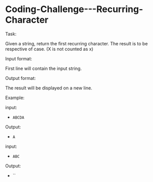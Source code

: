 # Coding-Challenge---Recurring-Character

Task:

Given a string, return the first recurring character. The result is to be respective of case. (X is not counted as x)

Input format:

First line will contain the input string.
	
Output format:

The result will be displayed on a new line.

Example:

input:
- `ABCDA`

Output: 
- `A`


input:
- `ABC`

Output: 
- ``
